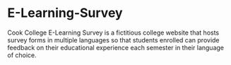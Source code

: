 # E-Learning-Survey
Cook College E-Learning Survey is a fictitious college website that hosts survey forms in multiple languages so that students enrolled can provide feedback on their educational experience each semester in their language of choice.
